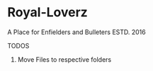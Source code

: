 # Royal-Loverz
A Place for Enfielders and Bulleters ESTD. 2016

TODOS
1. Move Files to respective folders
